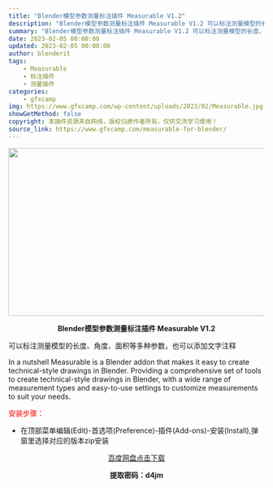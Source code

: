 ```yaml
---
title: "Blender模型参数测量标注插件 Measurable V1.2"
description: "Blender模型参数测量标注插件 Measurable V1.2 可以标注测量模型的长度、角度、面积等多种参数，也可以添加文字注释 In a nutshell Measurable is a Ble..."
summary: "Blender模型参数测量标注插件 Measurable V1.2 可以标注测量模型的长度、角度、面积等多种参数，也可以添加文字注释 In a nutshell Measurable is a Ble..."
date: 2023-02-05 00:00:00
updated: 2023-02-05 00:00:00
author: blenderit
tags: 
    - Measurable
    - 标注插件
    - 测量插件
categories:
    - gfxcamp
img: https://www.gfxcamp.com/wp-content/uploads/2023/02/Measurable.jpg
showGetMethod: false
copyright: 本插件资源来自网络，版权归原作者所有，仅供交流学习使用！
source_link: https://www.gfxcamp.com/measurable-for-blender/
---
```

<div><p><img decoding="async" class="aligncenter size-full wp-image-109751" src="https://www.gfxcamp.com/wp-content/uploads/2023/02/Measurable.jpg" data-src="https://www.gfxcamp.com/wp-content/uploads/2023/02/Measurable.jpg" alt="" width="590" height="331" data-srcset="https://www.gfxcamp.com/wp-content/uploads/2023/02/Measurable.jpg 590w, https://www.gfxcamp.com/wp-content/uploads/2023/02/Measurable-150x84.jpg 150w" data-sizes="(max-width: 590px) 100vw, 590px"></p><p style="text-align: center;"><strong>Blender模型参数测量标注插件 Measurable V1.2</strong></p><p>可以标注测量模型的长度、角度、面积等多种参数，也可以添加文字注释</p><p>In a nutshell Measurable is a Blender addon that makes it easy to create technical-style drawings in Blender. Providing a comprehensive set of tools to create technical-style drawings in Blender, with a wide range of measurement types and easy-to-use settings to customize measurements to suit your needs.</p><p><span style="color: #ff0000;">安装步骤：</span></p><ul>
<li>在顶部菜单编辑(Edit)-首选项(Preference)-插件(Add-ons)-安装(Install),弹窗里选择对应的版本zip安装</li>
</ul><p style="text-align: center;"><a class="maxbutton-3 maxbutton maxbutton-baidu" target="_blank" rel="noopener" href="https://pan.baidu.com/s/1-3yZU9_jKBqir5aUqqo2wg?pwd=d4jm"><span class="mb-text">百度网盘点击下载</span></a></p><p style="text-align: center;"><strong>提取密码：d4jm</strong></p></div>